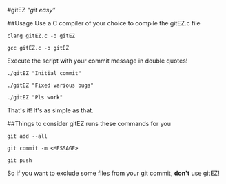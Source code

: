 #gitEZ *"git easy"*

##Usage
Use a C compiler of your choice to compile the gitEZ.c file

    clang gitEZ.c -o gitEZ

    gcc gitEZ.c -o gitEZ

Execute the script with your commit message in double quotes!

    ./gitEZ "Initial commit"

    ./gitEZ "Fixed various bugs"

    ./gitEZ "Pls work"

That's it! It's as simple as that.

##Things to consider
gitEZ runs these commands for you

    git add --all

    git commit -m <MESSAGE>

    git push

So if you want to exclude some files from your git commit, **don't** use gitEZ!